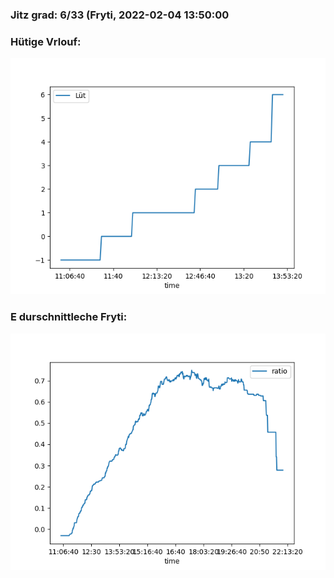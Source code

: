 ### Jitz grad: 6/33 (Fryti, 2022-02-04 13:50:00

### Hütige Vrlouf:
![Graph](Today.png)

### E durschnittleche Fryti:
![Graph](Fryti.png)